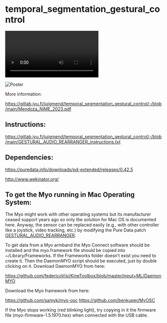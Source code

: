 # temporal_segmentation_gestural_control

![rearranger_ball_DEMO_14_APR_2023.mp4](https://gitlab.jyu.fi/juigmend/temporal_segmentation_gestural_control/-/raw/main/more_documentation/rearranger_ball_DEMO_14_APR_2023.mp4)

![Poster](https://gitlab.jyu.fi/juigmend/temporal_segmentation_gestural_control/-/raw/main/more_documentation/delayed_control_unsupervised_segmentation_POSTER.png)

More information:

https://gitlab.jyu.fi/juigmend/temporal_segmentation_gestural_control/-/blob/main/Mendoza_NIME_2023.pdf

## Instructions:

https://gitlab.jyu.fi/juigmend/temporal_segmentation_gestural_control/-/blob/main/GESTURAL_AUDIO_REARRANGER_instructions.txt

## Dependencies:

https://puredata.info/downloads/pd-extended/releases/0.42.5

http://www.wekinator.org/

##  To get the Myo running in Mac Operating System:

The Myo might work with other operating systems but its manufacturer ceased support years ago so only the solution for Mac OS is documented here. Anyway, the sensor can be replaced easily (e.g., with other controller like a joystick, video tracking, etc.) by modifying the Pure Data patch [GESTURAL_AUDIO_REARRANGER](https://gitlab.jyu.fi/juigmend/temporal_segmentation_gestural_control/-/blob/main/GESTURAL_AUDIO_REARRANGER_WORK.pd).

To get data from a Myo armband the Myo Connect software should be installed and the myo.framework file should be copied into ~/Library/Frameworks. If the Frameworks folder doesn’t exist you need to create it. Then the DaemonMYO script should be executed, just by double clicking on it.
Download DaemonMYO from here:

https://github.com/federicoVisi/KineToolbox/blob/master/input+ML/DaemonMYO

Download the Myo framework from here:

https://github.com/samyk/myo-osc
https://github.com/benkuper/MyOSC

If the Myo stops working (red blinking light), try copying in it the firmware file (myo-firmware-1.5.1970.hex) when connected with the USB cable.




